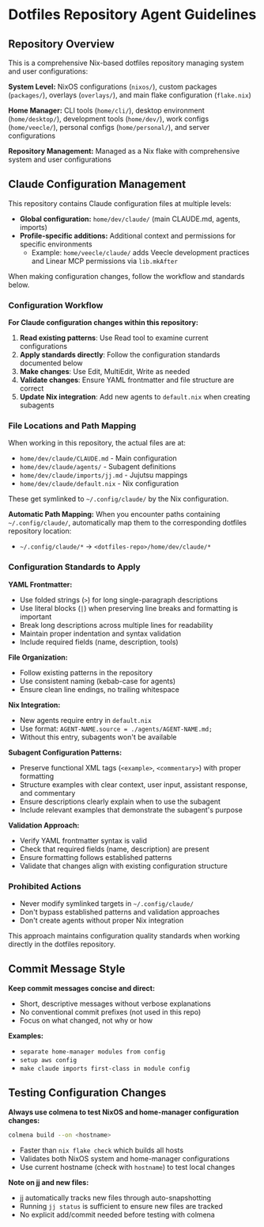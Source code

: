 # Dotfiles Repository Agent Guidelines

## Repository Overview

This is a comprehensive Nix-based dotfiles repository managing system and user configurations:

**System Level:** NixOS configurations (`nixos/`), custom packages (`packages/`), overlays (`overlays/`), and main flake configuration (`flake.nix`)

**Home Manager:** CLI tools (`home/cli/`), desktop environment (`home/desktop/`), development tools (`home/dev/`), work configs (`home/veecle/`), personal configs (`home/personal/`), and server configurations

**Repository Management:** Managed as a Nix flake with comprehensive system and user configurations

## Claude Configuration Management

This repository contains Claude configuration files at multiple levels:
- **Global configuration:** `home/dev/claude/` (main CLAUDE.md, agents, imports)
- **Profile-specific additions:** Additional context and permissions for specific environments
  - Example: `home/veecle/claude/` adds Veecle development practices and Linear MCP permissions via `lib.mkAfter`

When making configuration changes, follow the workflow and standards below.

### Configuration Workflow

**For Claude configuration changes within this repository:**
1. **Read existing patterns**: Use Read tool to examine current configurations
2. **Apply standards directly**: Follow the configuration standards documented below
3. **Make changes**: Use Edit, MultiEdit, Write as needed
4. **Validate changes**: Ensure YAML frontmatter and file structure are correct
5. **Update Nix integration**: Add new agents to `default.nix` when creating subagents

### File Locations and Path Mapping

When working in this repository, the actual files are at:
- `home/dev/claude/CLAUDE.md` - Main configuration
- `home/dev/claude/agents/` - Subagent definitions
- `home/dev/claude/imports/jj.md` - Jujutsu mappings
- `home/dev/claude/default.nix` - Nix configuration

These get symlinked to `~/.config/claude/` by the Nix configuration.

**Automatic Path Mapping:**
When you encounter paths containing `~/.config/claude/`, automatically map them to the corresponding dotfiles repository location:
- `~/.config/claude/*` → `<dotfiles-repo>/home/dev/claude/*`

### Configuration Standards to Apply

**YAML Frontmatter:**
- Use folded strings (`>`) for long single-paragraph descriptions
- Use literal blocks (`|`) when preserving line breaks and formatting is important
- Break long descriptions across multiple lines for readability
- Maintain proper indentation and syntax validation
- Include required fields (name, description, tools)

**File Organization:**
- Follow existing patterns in the repository
- Use consistent naming (kebab-case for agents)
- Ensure clean line endings, no trailing whitespace

**Nix Integration:**
- New agents require entry in `default.nix`
- Use format: `AGENT-NAME.source = ./agents/AGENT-NAME.md;`
- Without this entry, subagents won't be available

**Subagent Configuration Patterns:**
- Preserve functional XML tags (`<example>`, `<commentary>`) with proper formatting
- Structure examples with clear context, user input, assistant response, and commentary
- Ensure descriptions clearly explain when to use the subagent
- Include relevant examples that demonstrate the subagent's purpose

**Validation Approach:**
- Verify YAML frontmatter syntax is valid
- Check that required fields (name, description) are present
- Ensure formatting follows established patterns
- Validate that changes align with existing configuration structure

### Prohibited Actions

- Never modify symlinked targets in `~/.config/claude/`
- Don't bypass established patterns and validation approaches
- Don't create agents without proper Nix integration

This approach maintains configuration quality standards when working directly in the dotfiles repository.

## Commit Message Style

**Keep commit messages concise and direct:**
- Short, descriptive messages without verbose explanations
- No conventional commit prefixes (not used in this repo)
- Focus on what changed, not why or how

**Examples:**
- `separate home-manager modules from config`
- `setup aws config`
- `make claude imports first-class in module config`

## Testing Configuration Changes

**Always use colmena to test NixOS and home-manager configuration changes:**

```bash
colmena build --on <hostname>
```

- Faster than `nix flake check` which builds all hosts
- Validates both NixOS system and home-manager configurations
- Use current hostname (check with `hostname`) to test local changes

**Note on jj and new files:**
- jj automatically tracks new files through auto-snapshotting
- Running `jj status` is sufficient to ensure new files are tracked
- No explicit add/commit needed before testing with colmena

